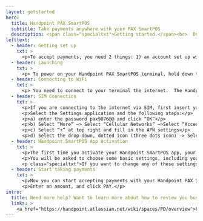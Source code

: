 ```yaml
---
layout: getstarted
hero: 
  title: Handpoint PAX SmartPOS
  subtitle: Take payments anywhere with your PAX SmartPOS
  description: <span class="specialtxt">Getting started.</span><br>  Don’t panic. It’s easy.
lefttext: 
  - header: Getting set up
    txt: >
      <p>To accept payments, you need 2 things: 1) an account set up with your payments provider, and 2) a Handpoint PAX SmartPOS terminal.</p><p class="specialtxt">Not sure if you have one? Get in touch with your provider. If you are using another POS software app on the terminal, please contact your software provider for detailed activation instructions.</p>
  - header: Launching
    txt: >
      <p> To power on your Handpoint PAX SmartPOS terminal, hold down the power button on the right side of the terminal for 3-5 seconds. Your Hanpdoint app may start automatically.  If not, please select the Handpoint icon to launch it.</p> <p class="specialtxt">If you do not see the Handpoint icon, you can open the PAXSTORE icon and search for "Handpoint".</p>
  - header: Connecting to WiFi
    txt: >
      <p> You need to connect to your terminal the internet.  The Handpoint app may help you connect.  But you also can use the touch screen to bring the settings bar down from the top of the terminal screen. You must pull it all the way down until the settings appear in full with icon names. Select Wi-Fi (below the Wi-Fi icon) and toggle the switch to enable Wi-Fi. Once the list of available Wi-Fi networks appear, select your desired network. You may need to enter your WiFi password. When your card reader has successfully connected to the network, it will confirm by displaying “connected” below the network name.</p> <p class="specialtxt">This should be just like adding a new phone or laptop to your WiFi.</p>
  - header: SIM Connection
    txt: >
      <p>If you are connecting to the internet via SIM, first insert your SIM - Push the battery cover slide latch (at the back of the card reader) to the right to open, remove the battery case (lifting from the bottom) and take out the battery (also lifting from the bottom). Insert your SIM, replace the battery and cover. Slide the lock closed.</p>
      <p>Select the Settings application and the following steps:</p>
      <p>a) enter the password pax9876@@ and click “OK”</p>
      <p>b) Select “More” —> Select “Cellular Networks” —>Select “Access Point Names”</p>
      <p>c) Select “+” at top right and fill in the APN settings</p>
      <p>d) Select the drop-down, dotted icon (three dots icon) —> Select “Menu” —> Select “Save”</p>
  - header: Handpoint SmartPOS App Activation
    txt: >
      <p>The first time you activate your Handpoint SmartPOS app, your terminal may need to dowload a few things before it can start taking payments.  If so, this will happen automatically and will only take a couple of minutes.</p> 
      <p>You will be asked to choose some basic settings, including your language, currency, and refund password. In a few steps, you’re all set!</p>
      <p class="specialtxt">If you want to change any of these settings later, simply click into the settings of the Handpoint SmartPOS app.</p>
  - header: Start taking payments
    txt: >
      <p>Now you can start accepting payments with your Handpoint PAX SmartPOS solution. </p> 
      <p>Enter an amount, and click PAY.</p>
intro: 
  title: Need more help? Want to learn more about how to review you business analytics, process a refund, or replace the printer paper?
  links: >
    <a href="https://handpoint.atlassian.net/wiki/spaces/PD/overview">FAQs</a><br>
---
```


<div class="col-md-3 col-sm-3 col-md-offset-1 col-sm-offset-1">
  <div class="row">
    <img src="https://handpoint.imgix.net/Website%20refresh%20photos/product-images/mpos_app_clean.png" class="img-responsive section-getstarted-mainpic" alt=""/>
  </div>

</div>
